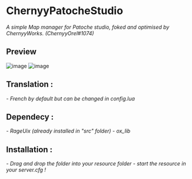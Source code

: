 # ChernyyPatocheStudio
*A simple Map manager for Patoche studio, foked and optimised by ChernyyWorks. (ChernyyOrel#1074)*

## Preview

![image](https://user-images.githubusercontent.com/92865037/211126863-2a04ff40-7c03-40f0-98e1-683236ceaf62.png)
![image](https://user-images.githubusercontent.com/92865037/211126992-ed0b6307-6359-4434-99a4-e076bcc186fe.png)

## Translation :
*- French by default but can be changed in config.lua*

## Dependecy :
*- RageUix (already installed in "src" folder)*
*- ox_lib*

## Installation :
*- Drag and drop the folder into your resource folder*
*- start the resource in your server.cfg !*
